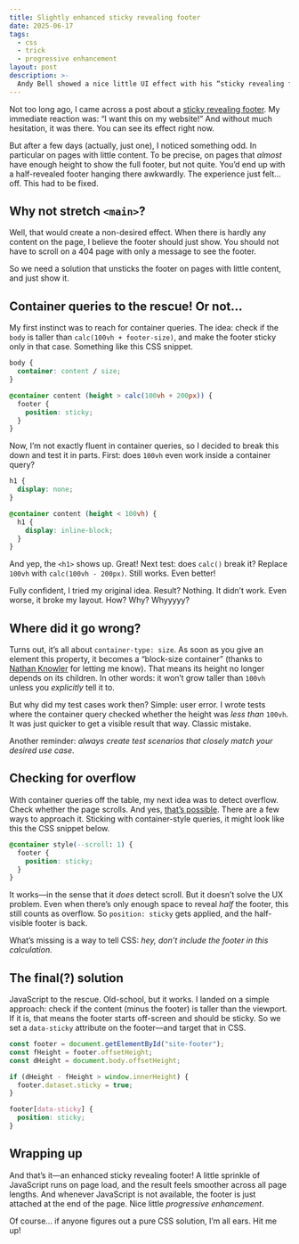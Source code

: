 ```yaml
---
title: Slightly enhanced sticky revealing footer
date: 2025-06-17
tags:
  - css
  - trick
  - progressive enhancement
layout: post
description: >-
  Andy Bell showed a nice little UI effect with his “sticky revealing footer”. However, on some pages, the experience was mediocre. A quest was started to improve it.
---
```


Not too long ago, I came across a post about a [sticky revealing footer](https://piccalil.li/blog/sticky-revealing-footer/). My immediate reaction was: “I want this on my website!” And without much hesitation, it was there. You can see its effect right now.

But after a few days (actually, just one), I noticed something odd. In particular on pages with little content. To be precise, on pages that _almost_ have enough height to show the full footer, but not quite. You’d end up with a half-revealed footer hanging there awkwardly. The experience just felt... off. This had to be fixed.

## Why not stretch `<main>`?

Well, that would create a non-desired effect. When there is hardly any content on the page, I believe the footer should just show. You should not have to scroll on a 404 page with only a message to see the footer.

So we need a solution that unsticks the footer on pages with little content, and just show it.

## Container queries to the rescue! Or not...

My first instinct was to reach for container queries. The idea: check if the `body` is taller than `calc(100vh + footer-size)`, and make the footer sticky only in that case. Something like this CSS snippet.

```css
body {
  container: content / size;
}

@container content (height > calc(100vh + 200px)) {
  footer {
    position: sticky;
  }
}
```

Now, I’m not exactly fluent in container queries, so I decided to break this down and test it in parts. First: does `100vh` even work inside a container query?

```css
h1 {
  display: none;
}

@container content (height < 100vh) {
  h1 {
    display: inline-block;
  }
}
```

And yep, the `<h1>` shows up. Great! Next test: does `calc()` break it? Replace `100vh` with `calc(100vh - 200px)`. Still works. Even better!

Fully confident, I tried my original idea. Result? Nothing. It didn’t work. Even worse, it broke my layout. How? Why? Whyyyyy?

## Where did it go wrong?
Turns out, it’s all about `container-type: size`. As soon as you give an element this property, it becomes a “block-size container” (thanks to [Nathan Knowler](https://sunny.garden/@knowler/114700150901598760) for letting me know). That means its height no longer depends on its children. In other words: it won’t grow taller than `100vh` unless you _explicitly_ tell it to.

But why did my test cases work then? Simple: user error. I wrote tests where the container query checked whether the height was _less than_ `100vh`. It was just quicker to get a visible result that way. Classic mistake.

Another reminder: _always create test scenarios that closely match your desired use case_.

## Checking for overflow

With container queries off the table, my next idea was to detect overflow. Check whether the page scrolls. And yes, [that’s possible](https://css-tip.com/overflow-detection/). There are a few ways to approach it. Sticking with container-style queries, it might look like this the CSS snippet below.

```css
@container style(--scroll: 1) {
  footer {
    position: sticky;
  }
}
```

It works—in the sense that it _does_ detect scroll. But it doesn’t solve the UX problem. Even when there’s only enough space to reveal _half_ the footer, this still counts as overflow. So `position: sticky` gets applied, and the half-visible footer is back.

What’s missing is a way to tell CSS: _hey, don’t include the footer in this calculation._

## The final(?) solution

JavaScript to the rescue. Old-school, but it works. I landed on a simple approach: check if the content (minus the footer) is taller than the viewport. If it is, that means the footer starts off-screen and should be sticky. So we set a `data-sticky` attribute on the footer—and target that in CSS.

```js
const footer = document.getElementById("site-footer");
const fHeight = footer.offsetHeight;
const dHeight = document.body.offsetHeight;

if (dHeight - fHeight > window.innerHeight) {
  footer.dataset.sticky = true;
}
```

```css
footer[data-sticky] {
  position: sticky;
}
```

## Wrapping up

And that’s it—an enhanced sticky revealing footer! A little sprinkle of JavaScript runs on page load, and the result feels smoother across all page lengths. And whenever JavaScript is not available, the footer is just attached at the end of the page. Nice little *progressive enhancement*. 

Of course... if anyone figures out a pure CSS solution, I’m all ears. Hit me up!

